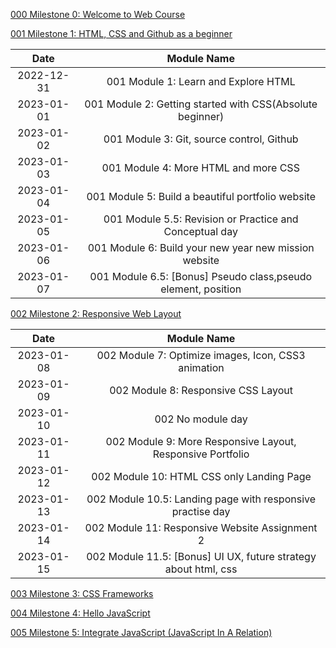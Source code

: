 [000 Milestone 0: Welcome to Web Course](https://github.com/rsnirob/Programming-Hero/tree/main/My%20Classes/Complete%20Web%20Development%20Course%20With%20Jhankar%20Mahbub/000%20Milestone%200:%20Welcome%20to%20Web%20Course)


[001 Milestone 1: HTML, CSS and Github as a beginner](https://github.com/rsnirob/Programming-Hero/tree/main/My%20Classes/Complete%20Web%20Development%20Course%20With%20Jhankar%20Mahbub/001%20Milestone%201:%20HTML%2C%20CSS%20and%20Github%20as%20a%20beginner)

**Date**|**Module Name**
:-----:|:-----:
2022-12-31|001 Module 1: Learn and Explore HTML
2023-01-01|001 Module 2: Getting started with CSS(Absolute beginner)
2023-01-02|001 Module 3: Git, source control, Github
2023-01-03|001 Module 4: More HTML and more CSS
2023-01-04|001 Module 5: Build a beautiful portfolio website
2023-01-05|001 Module 5.5: Revision or Practice and Conceptual day
2023-01-06|001 Module 6: Build your new year new mission website
2023-01-07|001 Module 6.5: [Bonus] Pseudo class,pseudo element, position

[002 Milestone 2: Responsive Web Layout](https://github.com/rsnirob/Programming-Hero/tree/main/My%20Classes/Complete%20Web%20Development%20Course%20With%20Jhankar%20Mahbub/002%20Milestone%202:%20%20Responsive%20Web%20Layout)

| Date 	| Module Name 	|
|:---:	|:---:	|
| 2023-01-08 	| 002 Module 7: Optimize images, Icon, CSS3 animation 	|
| 2023-01-09 	| 002 Module 8: Responsive CSS Layout 	|
| 2023-01-10 	| 002 No module day 	|
| 2023-01-11 	| 002 Module 9: More Responsive Layout, Responsive Portfolio 	|
| 2023-01-12 	| 002 Module 10: HTML CSS only Landing Page 	|
| 2023-01-13 	| 002 Module 10.5: Landing page with responsive practise day 	|
| 2023-01-14 	| 002 Module 11: Responsive Website Assignment 2 	|
| 2023-01-15 	| 002 Module 11.5: [Bonus] UI UX, future strategy about html, css 	|

[003 Milestone 3: CSS Frameworks](https://github.com/rsnirob/Programming-Hero/tree/main/My%20Classes/Complete%20Web%20Development%20Course%20With%20Jhankar%20Mahbub/003%20Milestone%203:%20CSS%20Frameworks)


[004 Milestone 4: Hello JavaScript](https://github.com/rsnirob/Programming-Hero/tree/main/My%20Classes/Complete%20Web%20Development%20Course%20With%20Jhankar%20Mahbub/004%20Milestone%204:%20Hello%20JavaScript)


[005 Milestone 5: Integrate JavaScript (JavaScript In A Relation)](https://github.com/rsnirob/Programming-Hero/tree/main/My%20Classes/Complete%20Web%20Development%20Course%20With%20Jhankar%20Mahbub/005%20Milestone%205:%20Integrate%20JavaScript%20(JavaScript%20In%20A%20Relation))













